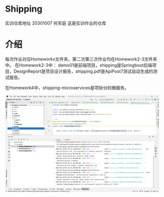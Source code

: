 # Shipping
实训仓库地址
20301007 何军庭 这是实训作业的仓库
# 介绍
每次作业对应Homeworkx文件夹，第二次第三次作业均在Homework2-3文件夹中。
在Homework2-3中：
  demo01是前端项目，shipping是Springboot后端项目，DesignReport是项目设计报告，shipping.pdf是ApiPost7测试自动生成的测试报告。

在Homework4中，shipping-microservices是项拆分的微服务。

![image-20230613212914355](./assets/image-20230613212914355.png)
